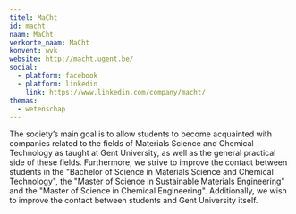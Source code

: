 ```yaml
---
titel: MaCht
id: macht
naam: MaCht
verkorte_naam: MaCht
konvent: wvk
website: http://macht.ugent.be/
social:
  - platform: facebook
  - platform: linkedin
    link: https://www.linkedin.com/company/macht/
themas:
  - wetenschap
---
```


The society’s main goal is to allow students to become acquainted with companies related to the fields of Materials Science and Chemical Technology as taught at Gent University, as well as the general practical side of these fields. Furthermore, we strive to improve the contact between students in the "Bachelor of Science in Materials Science and Chemical Technology", the "Master of Science in Sustainable Materials Engineering" and the "Master of Science in Chemical Engineering". Additionally, we wish to improve the contact between students and Gent University itself.
